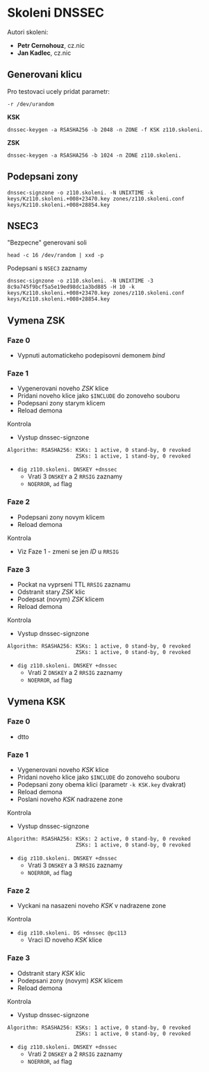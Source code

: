 # Skoleni DNSSEC

Autori skoleni:
  - **Petr Cernohouz**, cz.nic
  - **Jan Kadlec**, cz.nic

## Generovani klicu

Pro testovaci ucely pridat parametr:

    -r /dev/urandom

**KSK**

    dnssec-keygen -a RSASHA256 -b 2048 -n ZONE -f KSK z110.skoleni.

**ZSK**

    dnssec-keygen -a RSASHA256 -b 1024 -n ZONE z110.skoleni.

## Podepsani zony

    dnssec-signzone -o z110.skoleni. -N UNIXTIME -k keys/Kz110.skoleni.+008+23470.key zones/z110.skoleni.conf keys/Kz110.skoleni.+008+28854.key

## NSEC3

"Bezpecne" generovani soli

    head -c 16 /dev/random | xxd -p

Podepsani s `NSEC3` zaznamy

    dnssec-signzone -o z110.skoleni. -N UNIXTIME -3 8c9a745f9bcf5a5e19ed98dc1a3bd885 -H 10 -k keys/Kz110.skoleni.+008+23470.key zones/z110.skoleni.conf keys/Kz110.skoleni.+008+28854.key

## Vymena ZSK

### Faze 0

  * Vypnuti automatickeho podepisovni demonem *bind*

### Faze 1

  * Vygenerovani noveho *ZSK* klice
  * Pridani noveho klice jako `$INCLUDE` do zonoveho souboru
  * Podepsani zony starym klicem
  * Reload demona

Kontrola

  * Vystup dnssec-signzone

```
Algorithm: RSASHA256: KSKs: 1 active, 0 stand-by, 0 revoked
                      ZSKs: 1 active, 1 stand-by, 0 revoked
```

  * `dig z110.skoleni. DNSKEY +dnssec`
    * Vrati 3 `DNSKEY` a 2 `RRSIG` zaznamy
    * `NOERROR`, `ad` flag

### Faze 2

  * Podepsani zony novym klicem
  * Reload demona

Kontrola

  * Viz Faze 1 - zmeni se jen *ID* u `RRSIG`

### Faze 3

  * Pockat na vyprseni TTL `RRSIG` zaznamu
  * Odstranit stary *ZSK* klic
  * Podepsat (novym) *ZSK* klicem
  * Reload demona

Kontrola

  * Vystup dnssec-signzone

```
Algorithm: RSASHA256: KSKs: 1 active, 0 stand-by, 0 revoked
                      ZSKs: 1 active, 0 stand-by, 0 revoked

```

  * `dig z110.skoleni. DNSKEY +dnssec`
    * Vrati 2 `DNSKEY` a 2 `RRSIG` zaznamy
    * `NOERROR`, `ad` flag

## Vymena KSK

### Faze 0

  * dtto

### Faze 1

  * Vygenerovani noveho *KSK* klice
  * Pridani noveho klice jako `$INCLUDE` do zonoveho souboru
  * Podepsani zony obema klici (parametr `-k KSK.key` dvakrat)
  * Reload demona
  * Poslani noveho *KSK* nadrazene zone

Kontrola

  * Vystup dnssec-signzone

```
Algorithm: RSASHA256: KSKs: 2 active, 0 stand-by, 0 revoked
                      ZSKs: 1 active, 0 stand-by, 0 revoked
```

  * `dig z110.skoleni. DNSKEY +dnssec`
    * Vrati 3 `DNSKEY` a 3 `RRSIG` zaznamy
    * `NOERROR`, `ad` flag

### Faze 2

  * Vyckani na nasazeni noveho *KSK* v nadrazene zone

Kontrola

  * `dig z110.skoleni. DS +dnssec @pc113`
    * Vraci ID noveho *KSK* klice

### Faze 3

  * Odstranit stary *KSK* klic
  * Podepsani zony (novym) *KSK* klicem
  * Reload demona

Kontrola

  * Vystup dnssec-signzone

```
Algorithm: RSASHA256: KSKs: 1 active, 0 stand-by, 0 revoked
                      ZSKs: 1 active, 0 stand-by, 0 revoked
```

  * `dig z110.skoleni. DNSKEY +dnssec`
    * Vrati 2 `DNSKEY` a 2 `RRSIG` zaznamy
    * `NOERROR`, `ad` flag
